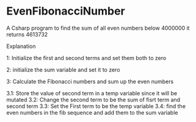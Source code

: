 # EvenFibonacciNumber
A Csharp program to find the sum of all even numbers below 4000000
it returns 4613732

Explanation

1: Initialize the first and second terms and set them both to zero

2: initialize the sum variable and set it to zero

3: Calculate the Fibonacci numbers and sum up the even numbers

  3.1: Store the value of second term in a temp variable since it will be mutated
  3.2: Change the second term to be the sum of fisrt term and second term
  3.3: Set the First term to be the temp variable
  3.4: find the even numbers in the fib sequence and add them to the sum variable
